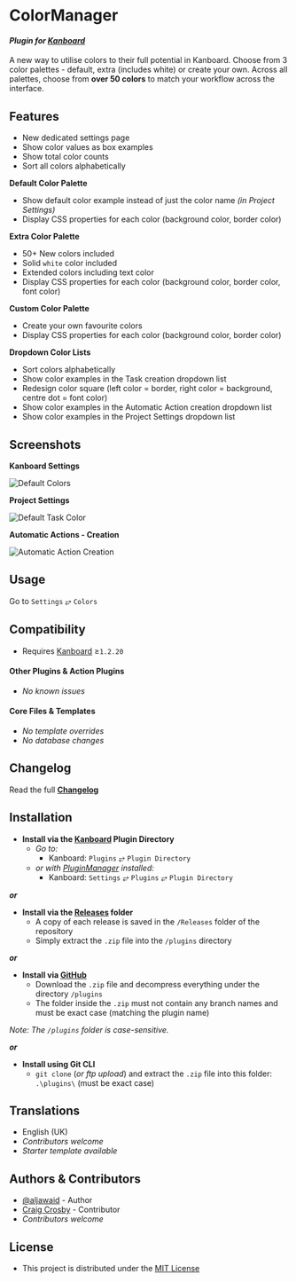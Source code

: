 # ColorManager

#### _Plugin for [Kanboard](https://github.com/fguillot/kanboard "Kanboard - Kanban Project Management Software")_

A new way to utilise colors to their full potential in Kanboard. Choose from 3 color palettes - default, extra (includes white) or create your own. Across all palettes, choose from **over 50 colors** to match your workflow across the interface.


Features
-------------

- New dedicated settings page
- Show color values as box examples
- Show total color counts
- Sort all colors alphabetically

**Default Color Palette**   
- Show default color example instead of just the color name _(in Project Settings)_
- Display CSS properties for each color (background color, border color)

**Extra Color Palette**  
- 50+ New colors included
- Solid `white` color included
- Extended colors including text color
- Display CSS properties for each color (background color, border color, font color)

**Custom Color Palette**  
- Create your own favourite colors
- Display CSS properties for each color (background color, border color)

**Dropdown Color Lists**  
- Sort colors alphabetically
- Show color examples in the Task creation dropdown list
- Redesign color square (left color = border, right color = background, centre dot = font color)
- Show color examples in the Automatic Action creation dropdown list
- Show color examples in the Project Settings dropdown list

Screenshots
----------

**Kanboard Settings**  

![Default Colors](../master/screenshot-kbcolours.png "Default Colors")

**Project Settings**  

![Default Task Color](../master/screenshot-default-Color-list.png "Default Task Color List")

**Automatic Actions - Creation**  

![Automatic Action Creation](../master/screenshot-automatic-action-Color-list.png "Automatic Action Color List")


Usage
-------------

Go to `Settings` &#10562; `Colors`


Compatibility
-------------

- Requires [Kanboard](https://github.com/fguillot/kanboard "Kanboard - Kanban Project Management Software") ≥`1.2.20`

#### Other Plugins & Action Plugins
- _No known issues_
#### Core Files & Templates
- _No template overrides_
- _No database changes_


Changelog
---------

Read the full [**Changelog**](../master/changelog.md "See changes")
 

Installation
------------

- **Install via the [Kanboard](https://github.com/fguillot/kanboard "Kanboard - Kanban Project Management Software") Plugin Directory**
  - _Go to:_
    - Kanboard: `Plugins` &#10562; `Plugin Directory`
  - _or with [PluginManager](https://github.com/aljawaid/PluginManager) installed:_
    - Kanboard: `Settings` &#10562; `Plugins` &#10562; `Plugin Directory`

**_or_**

- **Install via the [Releases](../master/Releases/ "A copy of each release is saved in the folder") folder**
  - A copy of each release is saved in the `/Releases` folder of the repository
  - Simply extract the `.zip` file into the `/plugins` directory

**_or_**

- **Install via [GitHub](https://github.com/aljawaid "Find the correct plugin from the list of repositories")**
  - Download the `.zip` file and decompress everything under the directory `/plugins`
  - The folder inside the `.zip` must not contain any branch names and must be exact case (matching the plugin name)

_Note: The `/plugins` folder is case-sensitive._

**_or_**

- **Install using Git CLI**
  - `git clone` (_or ftp upload_) and extract the `.zip` file into this folder: `.\plugins\` (must be exact case)


Translations
------------

- English (UK)
- _Contributors welcome_
- _Starter template available_

Authors & Contributors
----------------------

- [@aljawaid](https://github.com/aljawaid) - Author
- [Craig Crosby](https://github.com/creecros) - Contributor
- _Contributors welcome_


License
-------
- This project is distributed under the [MIT License](../master/LICENSE "Read The MIT license")
